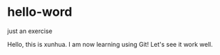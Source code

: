 # hello-word
just an exercise

Hello, this is xunhua. I am now learning using Git!
Let's see it work well.
